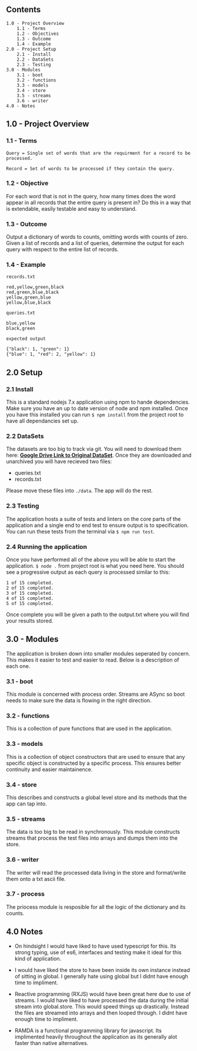 ## Contents
```
1.0 - Project Overview
	1.1 - Terms
	1.2 - Objectives
	1.3 - Outcome
	1.4 - Example
2.0 - Project Setup
	2.1 - Install
	2.2 - DataSets
	2.3 - Testing
3.0 - Modules
	3.1 - boot
	3.2 - functions
	3.3 - models
	3.4 - store
	3.5 - streams
	3.6 - writer
4.0 - Notes
```
	
## 1.0 - Project Overview
### 1.1 - Terms
```
Query = Single set of words that are the requirment for a record to be processed.
```
```
Record = Set of words to be processed if they contain the query.
```
### 1.2 - Objective
For each word that is not in the query, how many times does the word appear in all records that the entire query is present in? Do this in a way that is extendable, easily testable and easy to understand.

### 1.3 - Outcome
Output a dictionary of words to counts, omitting words with counts of zero. Given a list of records and a list of queries, determine the output for each query with respect to the entire list of records.

### 1.4 - Example
`records.txt`

```
red,yellow,green,black
red,green,blue,black
yellow,green,blue
yellow,blue,black
```
`queries.txt`
```
blue,yellow
black,green
```
`expected output`
```
{"black": 1, "green": 1}
{"blue": 1, "red": 2, "yellow": 1}
```

## 2.0 Setup
### 2.1 Install
This is a standard nodejs 7.x application using npm to hande dependencies. Make sure you have an up to date version of node and npm installed. Once you have this installed you can run `$ npm install` from the project root to have all dependancies set up.

### 2.2 DataSets
The datasets are too big to track via git. You will need to download them here: **[Google Drive Link to Original DataSet](https://drive.google.com/file/d/0B8ElIpBMAINRY3c0SnEzT3Npd0k/view)**. Once they are downloaded and unarchived you will have recieved two files:
- queries.txt
- records.txt

Please move these files into `./data`. The app will do the rest.

### 2.3 Testing
The application hosts a suite of tests and linters on the core parts of the application and a single end to end test to ensure output is to specification. You can run these tests from the terminal via `$ npm run test`.

### 2.4 Running the application
Once you have performed all of the above you will be able to start the application. `$ node .` from project root is what you need here. You should see a progressive output as each query is processed similar to this:
```
1 of 15 completed.
2 of 15 completed.
3 of 15 completed.
4 of 15 completed.
5 of 15 completed.
```
Once complete you will be given a path to the output.txt where you will find your results stored.

## 3.0 - Modules
The application is broken down into smaller modules seperated by concern. This makes it easier to test and easier to read. Below is a description of each one.

### 3.1 - boot
This module is concerned with process order. Streams are ASync so boot needs to make sure the data is flowing in the right direction.

### 3.2 - functions
This is a collection of pure functions that are used in the application. 

### 3.3 - models
This is a collection of object constructors that are used to ensure that any specific object is constructed by a specific process. This ensures better continuity and easier maintainence. 

### 3.4 - store
This describes and constructs a global level store and its methods that the app can tap into.

### 3.5 - streams
The data is too big to be read in synchronously. This module constructs streams that process the test files into arrays and dumps them into the store.

### 3.6 - writer
The writer will read the processed data living in the store and format/write them onto a txt ascii file.

### 3.7 - process
The priocess module is resposible for all the logic of the dictionary and its counts. 

## 4.0 Notes
- On hindsight I would have liked to have used typescript for this. Its strong typing, use of es6, interfaces and testing make it ideal for this kind of application.

- I would have liked the store to have been inside its own instance instead of sitting in global. I generally hate using global but I didnt have enough time to impliment. 

- Reactive programming (RXJS) would have been great here due to use of streams. I would have liked to have processed the data during the initial stream into global.store. This would speed things up drastically. Instead the files are streamed into arrays and then looped through. I didnt have enough time to impliment.

- RAMDA is a functional programming library for javascript. Its implimented heavily throughout the application as its generally alot faster than native alternatives. 
